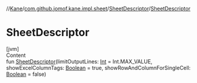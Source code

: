 //[Kane](../../index.md)/[com.github.jomof.kane.impl.sheet](../index.md)/[SheetDescriptor](index.md)/[SheetDescriptor](-sheet-descriptor.md)



# SheetDescriptor  
[jvm]  
Content  
fun [SheetDescriptor](-sheet-descriptor.md)(limitOutputLines: [Int](https://kotlinlang.org/api/latest/jvm/stdlib/kotlin/-int/index.html) = Int.MAX_VALUE, showExcelColumnTags: [Boolean](https://kotlinlang.org/api/latest/jvm/stdlib/kotlin/-boolean/index.html) = true, showRowAndColumnForSingleCell: [Boolean](https://kotlinlang.org/api/latest/jvm/stdlib/kotlin/-boolean/index.html) = false)  



